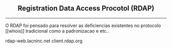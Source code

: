<h2 align="center">Registration Data Access Procotol (RDAP) </h2>
<hr>

O RDAP foi pensado para resolver as deficiencias existentes no protocolo [[whois]] tradicional
como a padronizacao e etc..

rdap-web.lacninc.net
client.rdap.org